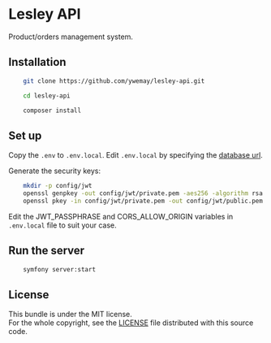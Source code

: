 # Lesley API

Product/orders management system.

## Installation

```bash
    git clone https://github.com/ywemay/lesley-api.git

    cd lesley-api

    composer install
```

## Set up

Copy the `.env` to `.env.local`. Edit `.env.local` by specifying the [database url](https://symfony.com/doc/current/doctrine.html#configuring-the-database).

Generate the security keys:

```bash
    mkdir -p config/jwt
    openssl genpkey -out config/jwt/private.pem -aes256 -algorithm rsa -pkeyopt rsa_keygen_bits:4096
    openssl pkey -in config/jwt/private.pem -out config/jwt/public.pem -pubout
```

Edit the JWT_PASSPHRASE and CORS_ALLOW_ORIGIN variables in `.env.local` file to suit your case.


## Run the server

```bash
    symfony server:start
```

## License

This bundle is under the MIT license.  
For the whole copyright, see the [LICENSE](LICENSE) file distributed with this source code.

